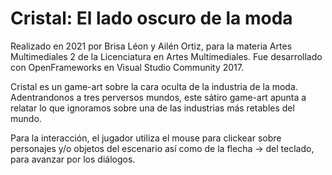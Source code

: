 # Cristal: El lado oscuro de la moda

Realizado en 2021 por Brisa Léon y Ailén Ortiz, para la materia Artes Multimediales 2 de la Licenciatura en Artes Multimediales. Fue desarrollado con OpenFrameworks en Visual Studio Community 2017.

Cristal es un game-art sobre la cara oculta de la industria de la moda. Adentrandonos a tres perversos mundos, este sátiro game-art apunta a relatar lo que ignoramos sobre una de las industrias más retables del mundo.

Para la interacción, el jugador utiliza el mouse para clickear sobre personajes y/o objetos del escenario así como de la flecha → del teclado, para avanzar por los diálogos.
